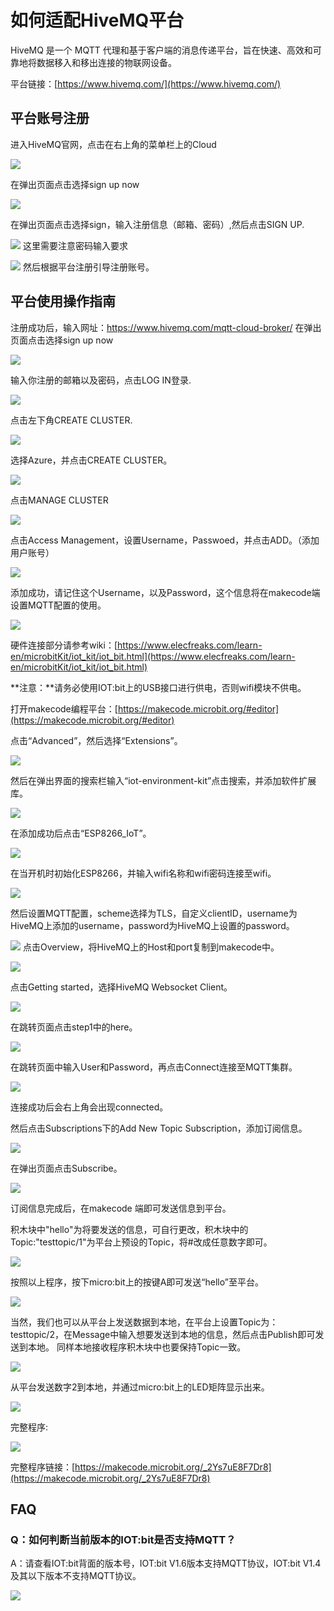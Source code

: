 # 如何适配HiveMQ平台

HiveMQ 是一个 MQTT 代理和基于客户端的消息传递平台，旨在快速、高效和可靠地将数据移入和移出连接的物联网设备。

平台链接：[https://www.hivemq.com/](https://www.hivemq.com/)

## 平台账号注册

进入HiveMQ官网，点击在右上角的菜单栏上的Cloud

![](./images/IOT_HiveMQ_01.png)

在弹出页面点击选择sign up now

![](./images/IOT_HiveMQ_02.png)

在弹出页面点击选择sign，输入注册信息（邮箱、密码）,然后点击SIGN UP.

![](./images/IOT_HiveMQ_03.png)
这里需要注意密码输入要求

![](./images/IOT_HiveMQ_04.png)
然后根据平台注册引导注册账号。

## 平台使用操作指南

注册成功后，输入网址：https://www.hivemq.com/mqtt-cloud-broker/
在弹出页面点击选择sign up now

![](./images/IOT_HiveMQ_02.png)

输入你注册的邮箱以及密码，点击LOG IN登录.

![](./images/IOT_HiveMQ_05.png)

点击左下角CREATE CLUSTER.

![](./images/IOT_HiveMQ_06.png)

选择Azure，并点击CREATE CLUSTER。

![](./images/IOT_HiveMQ_07.png)

点击MANAGE CLUSTER

![](./images/IOT_HiveMQ_08.png)

点击Access Management，设置Username，Passwoed，并点击ADD。（添加用户账号）

![](./images/IOT_HiveMQ_09.png)

添加成功，请记住这个Username，以及Password，这个信息将在makecode端设置MQTT配置的使用。

![](./images/IOT_HiveMQ_10.png)





硬件连接部分请参考wiki：[https://www.elecfreaks.com/learn-en/microbitKit/iot_kit/iot_bit.html](https://www.elecfreaks.com/learn-en/microbitKit/iot_kit/iot_bit.html)

**注意：**请务必使用IOT:bit上的USB接口进行供电，否则wifi模块不供电。

打开makecode编程平台：[https://makecode.microbit.org/#editor](https://makecode.microbit.org/#editor)

点击“Advanced”，然后选择“Extensions”。

![](./images/IOT_HiveMQ_11.png)

然后在弹出界面的搜索栏输入“iot-environment-kit”点击搜索，并添加软件扩展库。

![](./images/IOT_HiveMQ_12.png)

在添加成功后点击“ESP8266_IoT”。

![](./images/IOT_HiveMQ_13.png)

在当开机时初始化ESP8266，并输入wifi名称和wifi密码连接至wifi。

![](./images/IOT_HiveMQ_14.png)

然后设置MQTT配置，scheme选择为TLS，自定义clientID，username为HiveMQ上添加的username，password为HiveMQ上设置的password。

![](./images/IOT_HiveMQ_15.png)
点击Overview，将HiveMQ上的Host和port复制到makecode中。

![](./images/IOT_HiveMQ_16.png)

点击Getting started，选择HiveMQ Websocket Client。

![](./images/IOT_HiveMQ_17.png)

在跳转页面点击step1中的here。

![](./images/IOT_HiveMQ_18.png)

在跳转页面中输入User和Password，再点击Connect连接至MQTT集群。

![](./images/IOT_HiveMQ_19.png)

连接成功后会右上角会出现connected。

然后点击Subscriptions下的Add New Topic Subscription，添加订阅信息。

![](./images/IOT_HiveMQ_20.png)

在弹出页面点击Subscribe。

![](./images/IOT_HiveMQ_21.png)

订阅信息完成后，在makecode 端即可发送信息到平台。

积木块中"hello"为将要发送的信息，可自行更改，积木块中的Topic:"testtopic/1"为平台上预设的Topic，将#改成任意数字即可。

![](./images/IOT_HiveMQ_22.png)

按照以上程序，按下micro:bit上的按键A即可发送“hello”至平台。

![](./images/IOT_HiveMQ_23.png)

当然，我们也可以从平台上发送数据到本地，在平台上设置Topic为：testtopic/2，在Message中输入想要发送到本地的信息，然后点击Publish即可发送到本地。
同样本地接收程序积木块中也要保持Topic一致。

![](./images/IOT_HiveMQ_24.png)

从平台发送数字2到本地，并通过micro:bit上的LED矩阵显示出来。

![](./images/IOT_HiveMQ_25.png)

完整程序:

![](./images/IOT_HiveMQ_26.png)

完整程序链接：[https://makecode.microbit.org/_2Ys7uE8F7Dr8](https://makecode.microbit.org/_2Ys7uE8F7Dr8)


## FAQ

### Q：如何判断当前版本的IOT:bit是否支持MQTT？
A：请查看IOT:bit背面的版本号，IOT:bit V1.6版本支持MQTT协议，IOT:bit V1.4及其以下版本不支持MQTT协议。

![](./images/IOT_HiveMQ_27.png)

